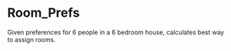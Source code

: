 Room_Prefs
==========

Given preferences for 6 people in a 6 bedroom house, calculates best way to assign rooms.